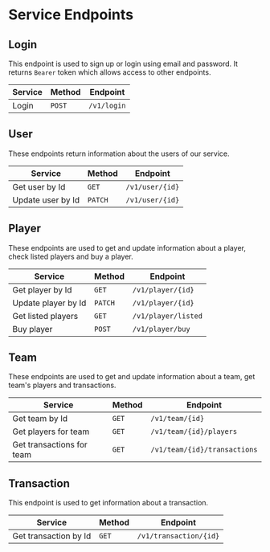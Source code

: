 # Service Endpoints

## Login

This endpoint is used to sign up or login using email and password. It returns `Bearer` token which allows access to
other endpoints.

| Service | Method | Endpoint       |
|---------|--------|----------------|
| Login| `POST` | `/v1/login` |

## User

These endpoints return information about the users of our service.

| Service | Method | Endpoint       |
|---------|--------|----------------|
| Get user by Id | `GET` | `/v1/user/{id}` |
| Update user by Id | `PATCH` | `/v1/user/{id}` |

## Player

These endpoints are used to get and update information about a player, check listed players and buy a player.

| Service | Method | Endpoint       |
|---------|--------|----------------|
| Get player by Id | `GET` | `/v1/player/{id}` |
| Update player by Id | `PATCH` | `/v1/player/{id}` |
| Get listed players | `GET` | `/v1/player/listed` |
| Buy player | `POST` | `/v1/player/buy` |

## Team

These endpoints are used to get and update information about a team, get team's players and transactions.

| Service | Method | Endpoint       |
|---------|--------|----------------|
| Get team by Id | `GET` | `/v1/team/{id}` |
| Get players for team | `GET` | `/v1/team/{id}/players` |
| Get transactions for team | `GET` | `/v1/team/{id}/transactions` |

## Transaction

This endpoint is used to get information about a transaction.

| Service | Method | Endpoint       |
|---------|--------|----------------|
| Get transaction by Id | `GET` | `/v1/transaction/{id}` |
